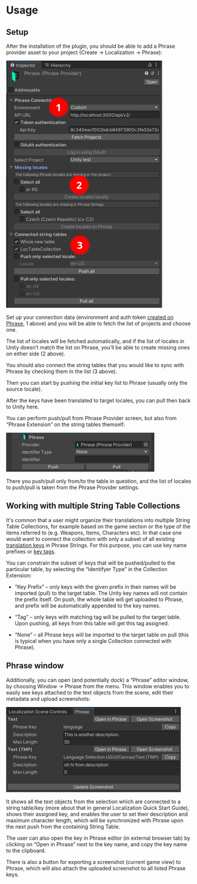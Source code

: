 # Usage

## Setup

After the installation of the plugin, you should be able to add a Phrase provider asset to your project (Create → Localization → Phrase):

![Phrase Provider Inspector](phrase_provider.png)

Set up your connection data (environment and auth token [created on Phrase](https://support.phrase.com/hc/en-us/articles/5808341130268-Generate-API-Access-Token-Strings), 1 above) and you will be able to fetch the list of projects and choose one.

The list of locales will be fetched automatically, and if the list of locales in Unity doesn’t match the list on Phrase, you’ll be able to create missing ones on either side (2 above).

You should also connect the string tables that you would like to sync with Phrase by checking them in the list (3 above).

Then you can start by pushing the initial key list to Phrase (usually only the source locale).

After the keys have been translated to target locales, you can pull then back to Unity here.

You can perform push/pull from Phrase Provider screen, but also from “Phrase Extension” on the string tables themself:

![Phrase Extension on a String Table Collection](phrase_extension.png)

There you push/pull only from/to the table in question, and the list of locales to push/pull is taken from the Phrase Provider settings.

## Working with multiple String Table Collections

It's common that a user might organize their translations into multiple String Table Collections, for example based on the game section or the type of the items referred to (e.g. Weapons, Items, Characters etc). In that case one would want to connect the collection with only a subset of all existing [translation keys](https://support.phrase.com/hc/en-us/articles/5784119185436-Keys-Strings) in Phrase Strings. For this purpose, you can use key name prefixes or [key tags](https://support.phrase.com/hc/en-us/articles/5822598372252-Tags-Strings).

You can constrain the subset of keys that will be pushed/pulled to the particular table, by selecting the “Identifyer Type” in the Collection Extension:

* “Key Prefix” – only keys with the given prefix in their names will be imported (pull) to the target table. The Unity key names will not contain the prefix itself. On push, the whole table will get uploaded to Phrase, and prefix will be automatically appended to the key names.

* “Tag” – only keys with matching tag will be pulled to the target table. Upon pushing, all keys from this table will get this tag assigned.

* “None” – all Phrase keys will be imported to the target table on pull (this is typical when you have only a single Collection connected with Phrase).

## Phrase window

Additionally, you can open (and potentially dock) a “Phrase” editor window, by choosing Window -> Phrase from the menu. This window enables you to easily see keys attached to the text objects from the scene, edit their metadata and upload screenshots:

![Phrase Window](phrase_window.png)

It shows all the text objects from the selection which are connected to a string table/key (more about that in general Localization Quick Start Guide), shows their assigned key, and enables the user to set their description and maximum character length, which will be synchronized with Phrase upon the next push from the containing String Table.

The user can also open the key in Phrase editor (in external browser tab) by clicking on “Open in Phrase” next to the key name, and copy the key name to the clipboard.

There is also a button for exporting a screenshot (current game view) to Phrase, which will also attach the uploaded screenshot to all listed Phrase keys.
